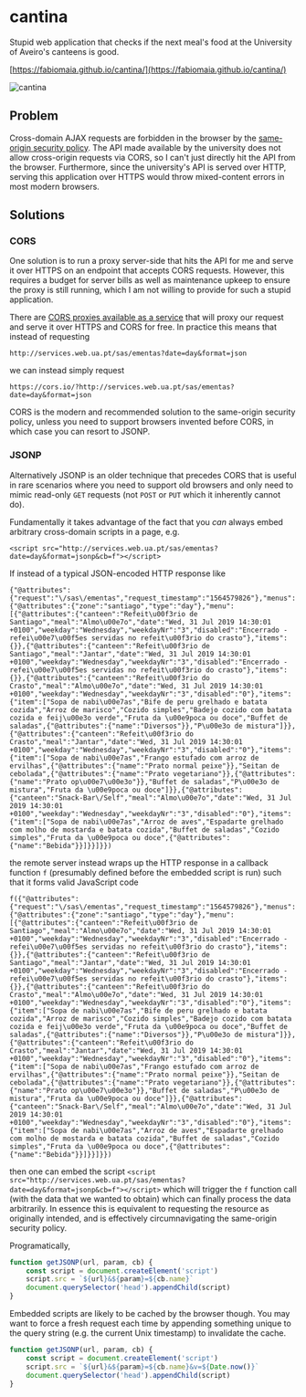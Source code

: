 # cantina

Stupid web application that checks if the next meal's food at the University of Aveiro's canteens is good.

[https://fabiomaia.github.io/cantina/](https://fabiomaia.github.io/cantina/)

![cantina](http://i.imgur.com/nOzZbIq.png)

## Problem

Cross-domain AJAX requests are forbidden in the browser by the [same-origin security policy](https://en.wikipedia.org/wiki/Same-origin_policy). The API made available by the university does not allow cross-origin requests via CORS, so I can't just directly hit the API from the browser. Furthermore, since the university's API is served over HTTP, serving this application over HTTPS would throw mixed-content errors in most modern browsers.

## Solutions

### CORS

One solution is to run a proxy server-side that hits the API for me and serve it over HTTPS on an endpoint that accepts CORS requests. However, this requires a budget for server bills as well as maintenance upkeep to ensure the proxy is still running, which I am not willing to provide for such a stupid application.

There are [CORS proxies available as a service](https://gist.github.com/jimmywarting/ac1be6ea0297c16c477e17f8fbe51347) that will proxy our request and serve it over HTTPS and CORS for free. In practice this means that instead of requesting

```
http://services.web.ua.pt/sas/ementas?date=day&format=json
```

we can instead simply request

```
https://cors.io/?http://services.web.ua.pt/sas/ementas?date=day&format=json
```

CORS is the modern and recommended solution to the same-origin security policy, unless you need to support browsers invented before CORS, in which case you can resort to JSONP.

### JSONP

Alternatively JSONP is an older technique that precedes CORS that is useful in rare scenarios where you need to support old browsers and only need to mimic read-only `GET` requests (not `POST` or `PUT` which it inherently cannot do).

Fundamentally it takes advantage of the fact that you *can* always embed arbitrary cross-domain scripts in a page, e.g.

```
<script src="http://services.web.ua.pt/sas/ementas?date=day&format=jsonp&cb=f"></script>
```

If instead of a typical JSON-encoded HTTP response like

```
{"@attributes":{"request":"\/sas\/ementas","request_timestamp":"1564579826"},"menus":{"@attributes":{"zone":"santiago","type":"day"},"menu":[{"@attributes":{"canteen":"Refeit\u00f3rio de Santiago","meal":"Almo\u00e7o","date":"Wed, 31 Jul 2019 14:30:01 +0100","weekday":"Wednesday","weekdayNr":"3","disabled":"Encerrado - refei\u00e7\u00f5es servidas no refeit\u00f3rio do crasto"},"items":{}},{"@attributes":{"canteen":"Refeit\u00f3rio de Santiago","meal":"Jantar","date":"Wed, 31 Jul 2019 14:30:01 +0100","weekday":"Wednesday","weekdayNr":"3","disabled":"Encerrado - refei\u00e7\u00f5es servidas no refeit\u00f3rio do crasto"},"items":{}},{"@attributes":{"canteen":"Refeit\u00f3rio do Crasto","meal":"Almo\u00e7o","date":"Wed, 31 Jul 2019 14:30:01 +0100","weekday":"Wednesday","weekdayNr":"3","disabled":"0"},"items":{"item":["Sopa de nabi\u00e7as","Bife de peru grelhado e batata cozida","Arroz de marisco","Cozido simples","Badejo cozido com batata cozida e feij\u00e3o verde","Fruta da \u00e9poca ou doce","Buffet de saladas",{"@attributes":{"name":"Diversos"}},"P\u00e3o de mistura"]}},{"@attributes":{"canteen":"Refeit\u00f3rio do Crasto","meal":"Jantar","date":"Wed, 31 Jul 2019 14:30:01 +0100","weekday":"Wednesday","weekdayNr":"3","disabled":"0"},"items":{"item":["Sopa de nabi\u00e7as","Frango estufado com arroz de ervilhas",{"@attributes":{"name":"Prato normal peixe"}},"Seitan de cebolada",{"@attributes":{"name":"Prato vegetariano"}},{"@attributes":{"name":"Prato op\u00e7\u00e3o"}},"Buffet de saladas","P\u00e3o de mistura","Fruta da \u00e9poca ou doce"]}},{"@attributes":{"canteen":"Snack-Bar\/Self","meal":"Almo\u00e7o","date":"Wed, 31 Jul 2019 14:30:01 +0100","weekday":"Wednesday","weekdayNr":"3","disabled":"0"},"items":{"item":["Sopa de nabi\u00e7as","Arroz de aves","Espadarte grelhado com molho de mostarda e batata cozida","Buffet de saladas","Cozido simples","Fruta da \u00e9poca ou doce",{"@attributes":{"name":"Bebida"}}]}}]}})
```

the remote server instead wraps up the HTTP response in a callback function `f` (presumably defined before the embedded script is run) such that it forms valid JavaScript code

```
f({"@attributes":{"request":"\/sas\/ementas","request_timestamp":"1564579826"},"menus":{"@attributes":{"zone":"santiago","type":"day"},"menu":[{"@attributes":{"canteen":"Refeit\u00f3rio de Santiago","meal":"Almo\u00e7o","date":"Wed, 31 Jul 2019 14:30:01 +0100","weekday":"Wednesday","weekdayNr":"3","disabled":"Encerrado - refei\u00e7\u00f5es servidas no refeit\u00f3rio do crasto"},"items":{}},{"@attributes":{"canteen":"Refeit\u00f3rio de Santiago","meal":"Jantar","date":"Wed, 31 Jul 2019 14:30:01 +0100","weekday":"Wednesday","weekdayNr":"3","disabled":"Encerrado - refei\u00e7\u00f5es servidas no refeit\u00f3rio do crasto"},"items":{}},{"@attributes":{"canteen":"Refeit\u00f3rio do Crasto","meal":"Almo\u00e7o","date":"Wed, 31 Jul 2019 14:30:01 +0100","weekday":"Wednesday","weekdayNr":"3","disabled":"0"},"items":{"item":["Sopa de nabi\u00e7as","Bife de peru grelhado e batata cozida","Arroz de marisco","Cozido simples","Badejo cozido com batata cozida e feij\u00e3o verde","Fruta da \u00e9poca ou doce","Buffet de saladas",{"@attributes":{"name":"Diversos"}},"P\u00e3o de mistura"]}},{"@attributes":{"canteen":"Refeit\u00f3rio do Crasto","meal":"Jantar","date":"Wed, 31 Jul 2019 14:30:01 +0100","weekday":"Wednesday","weekdayNr":"3","disabled":"0"},"items":{"item":["Sopa de nabi\u00e7as","Frango estufado com arroz de ervilhas",{"@attributes":{"name":"Prato normal peixe"}},"Seitan de cebolada",{"@attributes":{"name":"Prato vegetariano"}},{"@attributes":{"name":"Prato op\u00e7\u00e3o"}},"Buffet de saladas","P\u00e3o de mistura","Fruta da \u00e9poca ou doce"]}},{"@attributes":{"canteen":"Snack-Bar\/Self","meal":"Almo\u00e7o","date":"Wed, 31 Jul 2019 14:30:01 +0100","weekday":"Wednesday","weekdayNr":"3","disabled":"0"},"items":{"item":["Sopa de nabi\u00e7as","Arroz de aves","Espadarte grelhado com molho de mostarda e batata cozida","Buffet de saladas","Cozido simples","Fruta da \u00e9poca ou doce",{"@attributes":{"name":"Bebida"}}]}}]}})
```

then one can embed the script `<script src="http://services.web.ua.pt/sas/ementas?date=day&format=jsonp&cb=f"></script>` which will trigger the `f` function call (with the data that we wanted to obtain) which can finally process the data arbitrarily. In essence this is equivalent to requesting the resource as originally intended, and is effectively circumnavigating the same-origin security policy.

Programatically,

```javascript
function getJSONP(url, param, cb) {
    const script = document.createElement('script')
    script.src = `${url}&${param}=${cb.name}`
    document.querySelector('head').appendChild(script)
}
```

Embedded scripts are likely to be cached by the browser though. You may want to force a fresh request each time by appending something unique to the query string (e.g. the current Unix timestamp) to invalidate the cache.

```javascript
function getJSONP(url, param, cb) {
    const script = document.createElement('script')
    script.src = `${url}&${param}=${cb.name}&v=${Date.now()}`
    document.querySelector('head').appendChild(script)
}
```
